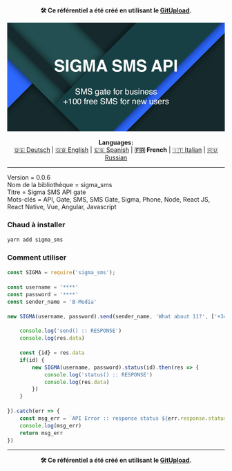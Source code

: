<p align="center"><b>🛠️ Ce référentiel a été créé en utilisant le <a href="https://gitupload.com">GitUpload</a>.</b></p>
<p align="center"><a href="https://sigmasms.com"><img src="https://github.com/markolofsen/sigma_sms//blob/master/.banners/banner_fr.jpg?raw=1" /></a></p>
<p align="center"><b>Languages:</b><br /><a href="https://github.com/markolofsen/sigma_sms/blob/master/README_de.md">🇩🇪 Deutsch</a> | <a href="https://github.com/markolofsen/sigma_sms/blob/master/README.md">🇬🇧 English</a> | <a href="https://github.com/markolofsen/sigma_sms/blob/master/README_es.md">🇪🇸 Spanish</a> | <b>🇫🇷 French</b> | <a href="https://github.com/markolofsen/sigma_sms/blob/master/README_it.md">🇮🇹 Italian</a> | <a href="https://github.com/markolofsen/sigma_sms/blob/master/README_ru.md">🇷🇺 Russian</a></p>

---

Version = 0.0.6 <br />
Nom de la bibliothèque = sigma_sms <br />
Titre = Sigma SMS API gate <br />
Mots-clés = API,  Gate,  SMS,  SMS Gate,  Sigma,  Phone,  Node,  React JS,  React Native,  Vue,  Angular,  Javascript <br />

### Chaud à installer

```sh
yarn add sigma_sms
```


### Comment utiliser

```javascript
const SIGMA = require('sigma_sms');

const username = '****'
const password = '****'
const sender_name = 'B-Media'

new SIGMA(username, password).send(sender_name, 'What about 11?', ['+346400000',]).then(res => {

	console.log('send() :: RESPONSE')
	console.log(res.data)

	const {id} = res.data
	if(id) {
		new SIGMA(username, password).status(id).then(res => {
			console.log('status() :: RESPONSE')
			console.log(res.data)
		})
	}

}).catch(err => {
	const msg_err = `API Error :: response status ${err.response.status}`
	console.log(msg_err)
	return msg_err
})

```



---

<p align="center"><b>🛠️ Ce référentiel a été créé en utilisant le <a href="https://gitupload.com">GitUpload</a>.</b></p>